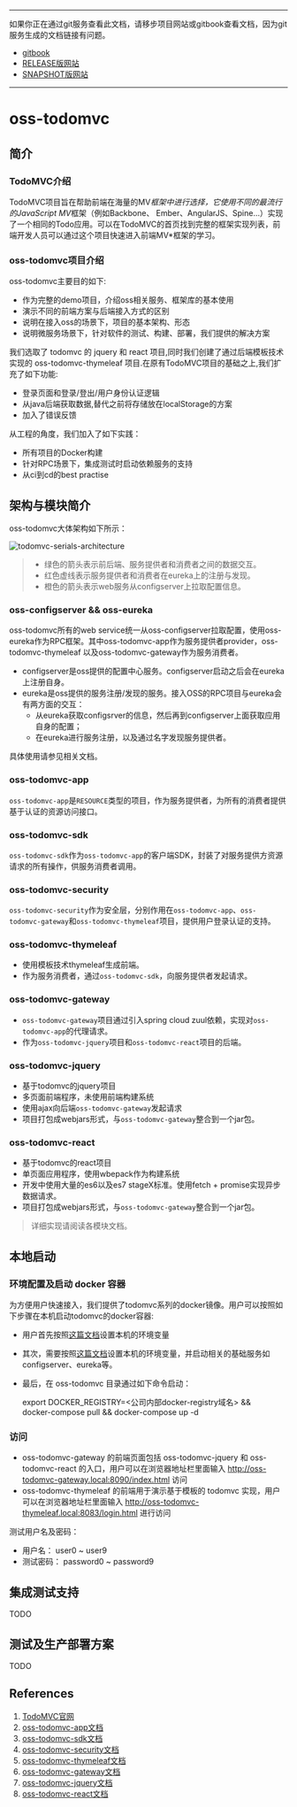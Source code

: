 -----
如果你正在通过git服务查看此文档，请移步项目网站或gitbook查看文档，因为git服务生成的文档链接有问题。
+ [gitbook](http://mvnsite.internal/oss-develop/gitbook)
+ [RELEASE版网站](http://mvnsite.internal/oss/staging)
+ [SNAPSHOT版网站](http://mvnsite.internal/oss-develop/staging)
-----

# oss-todomvc

## 简介
### TodoMVC介绍

TodoMVC项目旨在帮助前端在海量的MV*框架中进行选择，它使用不同的最流行的JavaScript MV*框架（例如Backbone、 Ember、AngularJS、Spine…）实现了一个相同的Todo应用。可以在TodoMVC的首页找到完整的框架实现列表，前端开发人员可以通过这个项目快速进入前端MV*框架的学习。

### oss-todomvc项目介绍

oss-todomvc主要目的如下:
+ 作为完整的demo项目，介绍oss相关服务、框架库的基本使用
+ 演示不同的前端方案与后端接入方式的区别
+ 说明在接入oss的场景下，项目的基本架构、形态
+ 说明微服务场景下，针对软件的测试、构建、部署，我们提供的解决方案
                 
我们选取了 todomvc 的 jquery 和 react 项目,同时我们创建了通过后端模板技术实现的 oss-todomvc-thymeleaf 项目.在原有TodoMVC项目的基础之上,我们扩充了如下功能:
+ 登录页面和登录/登出/用户身份认证逻辑
+ 从java后端获取数据,替代之前将存储放在localStorage的方案
+ 加入了错误反馈

从工程的角度，我们加入了如下实践：
+ 所有项目的Docker构建
+ 针对RPC场景下，集成测试时启动依赖服务的支持
+ 从ci到cd的best practise

## 架构与模块简介
oss-todomvc大体架构如下所示：

![todomvc-serials-architecture](src/readme/todomvc-serials-architecture.jpg)

> + 绿色的箭头表示前后端、服务提供者和消费者之间的数据交互。  
> + 红色虚线表示服务提供者和消费者在eureka上的注册与发现。  
> + 橙色的箭头表示web服务从configserver上拉取配置信息。  

### oss-configserver && oss-eureka

oss-todomvc所有的web service统一从oss-configserver拉取配置，使用oss-eureka作为RPC框架。其中oss-todomvc-app作为服务提供者provider，oss-todomvc-thymeleaf
以及oss-todomvc-gateway作为服务消费者。

+ configserver是oss提供的配置中心服务。configserver启动之后会在eureka上注册自身。
+ eureka是oss提供的服务注册/发现的服务。接入OSS的RPC项目与eureka会有两方面的交互：
    - 从eureka获取configsrver的信息，然后再到configserver上面获取应用自身的配置；
    - 在eureka进行服务注册，以及通过名字发现服务提供者。

具体使用请参见相关文档。

### oss-todomvc-app

`oss-todomvc-app`是`RESOURCE`类型的项目，作为服务提供者，为所有的消费者提供基于认证的资源访问接口。

### oss-todomvc-sdk

`oss-todomvc-sdk`作为`oss-todomvc-app`的客户端SDK，封装了对服务提供方资源请求的所有操作，供服务消费者调用。  

### oss-todomvc-security

`oss-todomvc-security`作为安全层，分别作用在`oss-todomvc-app`、`oss-todomvc-gateway`和`oss-todomvc-thymeleaf`项目，提供用户登录认证的支持。

### oss-todomvc-thymeleaf

+ 使用模板技术thymeleaf生成前端。
+ 作为服务消费者，通过`oss-todomvc-sdk`，向服务提供者发起请求。

### oss-todomvc-gateway

+ `oss-todomvc-gateway`项目通过引入spring cloud zuul依赖，实现对`oss-todomvc-app`的代理请求。
+ 作为`oss-todomvc-jquery`项目和`oss-todomvc-react`项目的后端。

### oss-todomvc-jquery

+ 基于todomvc的jquery项目
+ 多页面前端程序，未使用前端构建系统
+ 使用ajax向后端`oss-todomvc-gateway`发起请求
+ 项目打包成webjars形式，与`oss-todomvc-gateway`整合到一个jar包。

### oss-todomvc-react

+ 基于todomvc的react项目
+ 单页面应用程序，使用wbepack作为构建系统
+ 开发中使用大量的es6以及es7 stageX标准。使用fetch + promise实现异步数据请求。
+ 项目打包成webjars形式，与`oss-todomvc-gateway`整合到一个jar包。

> 详细实现请阅读各模块文档。

## 本地启动

### 环境配置及启动 docker 容器
为方便用户快速接入，我们提供了todomvc系列的docker镜像。用户可以按照如下步骤在本机启动todomvc的docker容器: 

+ 用户首先按照[这篇文档](http://mvnsite.internal/oss-develop/gitbook/docs/oss/CONTRIBUTION.html)设置本机的环境变量
+ 其次，需要按照[这篇文档](http://mvnsite.internal/oss-develop/gitbook/docs/oss-environment/)设置本机的环境变量，并启动相关的基础服务如configserver、eureka等。
+ 最后，在 oss-todomvc 目录通过如下命令启动：

    export DOCKER_REGISTRY=<公司内部docker-registry域名> && \
    docker-compose pull && docker-compose up -d

### 访问
+ oss-todomvc-gateway 的前端页面包括 oss-todomvc-jquery 和 oss-todomvc-react 的入口，用户可以在浏览器地址栏里面输入 http://oss-todomvc-gateway.local:8090/index.html 访问
+ oss-todomvc-thymeleaf 的前端用于演示基于模板的 todomvc 实现，用户可以在浏览器地址栏里面输入 http://oss-todomvc-thymeleaf.local:8083/login.html 进行访问

测试用户名及密码：
+ 用户名： user0 ~ user9
+ 测试密码： password0 ~ password9

## 集成测试支持

TODO

## 测试及生产部署方案


TODO

## References
1. [TodoMVC官网](http://todomvc.com/)
2. [oss-todomvc-app文档](oss-todomvc-app/README.md)
3. [oss-todomvc-sdk文档](oss-todomvc-sdk/README.md)
4. [oss-todomvc-security文档](oss-todomvc-security/README.md)
5. [oss-todomvc-thymeleaf文档](oss-todomvc-thymeleaf/README.md)
6. [oss-todomvc-gateway文档](oss-todomvc-gateway/README.md)
7. [oss-todomvc-jquery文档](oss-todomvc-jquery/README.md)
8. [oss-todomvc-react文档](oss-todomvc-react/README.md)
